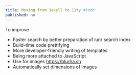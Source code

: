```yaml
---
title: Moving from Jekyll to 11ty #todo
published: no
---
```

To improve
- Faster search by better preparation of lunr search index
- Build-time code prettifying
- More developer-friendly writing of templates
- Being more attached to JavaScript
- Use for images https://blurha.sh
- Automatically set dimensions of images

